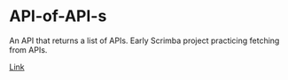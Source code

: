 # API-of-API-s

An API that returns a list of APIs. Early Scrimba project practicing fetching from APIs.

[Link](https://inspiring-swanson-110be5.netlify.app)
